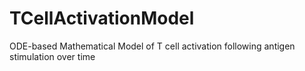 # TCellActivationModel
ODE-based Mathematical Model of T cell activation following antigen stimulation over time
